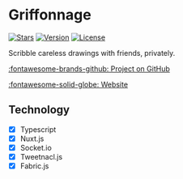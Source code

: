 # Griffonnage

[![Stars](https://img.shields.io/github/stars/griffonnage/griffonnage)](https://github.com/griffonnage/griffonnage "Stars")
[![Version](https://img.shields.io/github/tag/griffonnage/griffonnage.svg)](https://github.com/griffonnage/griffonnage/releases/latest "Version")
[![License](https://img.shields.io/github/license/griffonnage/griffonnage)](https://github.com/griffonnage/griffonnage/blob/master/LICENSE "License")

Scribble careless drawings with friends, privately.

[:fontawesome-brands-github: Project on GitHub][repository]

[:fontawesome-solid-globe: Website][website]

## Technology

- [x] Typescript
- [x] Nuxt.js
- [x] Socket.io
- [x] Tweetnacl.js
- [x] Fabric.js

[repository]: https://github.com/griffonnage/griffonnage "GitHub Repository"
[website]: https://griffonnage.vercel.app "Website"
